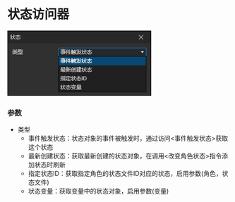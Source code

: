 # 状态访问器

![](img/state-getter.png)

### 参数

- 类型
  - 事件触发状态：状态对象的事件被触发时，通过访问<事件触发状态>获取这个状态
  - 最新创建状态：获取最新创建的状态对象，在调用<改变角色状态>指令添加状态时刷新
  - 指定状态ID：获取指定角色的状态文件ID对应的状态，启用参数(角色，状态文件)
  - 状态变量：获取变量中的状态对象，启用参数(变量)
